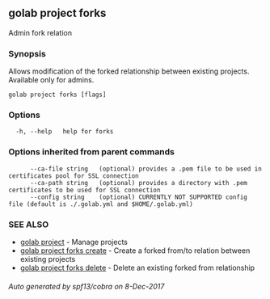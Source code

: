 ## golab project forks

Admin fork relation

### Synopsis


Allows modification of the forked relationship between existing projects. Available only for admins.

```
golab project forks [flags]
```

### Options

```
  -h, --help   help for forks
```

### Options inherited from parent commands

```
      --ca-file string   (optional) provides a .pem file to be used in certificates pool for SSL connection
      --ca-path string   (optional) provides a directory with .pem certificates to be used for SSL connection
      --config string    (optional) CURRENTLY NOT SUPPORTED config file (default is ./.golab.yml and $HOME/.golab.yml)
```

### SEE ALSO
* [golab project](golab_project.md)	 - Manage projects
* [golab project forks create](golab_project_forks_create.md)	 - Create a forked from/to relation between existing projects
* [golab project forks delete](golab_project_forks_delete.md)	 - Delete an existing forked from relationship

###### Auto generated by spf13/cobra on 8-Dec-2017
